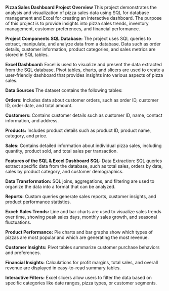 **Pizza Sales Dashboard Project**
**Overview**
This project demonstrates the analysis and visualization of pizza sales data using SQL for database management and Excel for creating an interactive dashboard. The purpose of this project is to provide insights into pizza sales trends, inventory management, customer preferences, and financial performance.

**Project Components**
**SQL Database:** The project uses SQL queries to extract, manipulate, and analyze data from a database. Data such as order details, customer information, product categories, and sales metrics are stored in SQL tables.

**Excel Dashboard:** Excel is used to visualize and present the data extracted from the SQL database. Pivot tables, charts, and slicers are used to create a user-friendly dashboard that provides insights into various aspects of pizza sales.

**Data Sources**
The dataset contains the following tables:

**Orders:** Includes data about customer orders, such as order ID, customer ID, order date, and total amount.

**Customers:** Contains customer details such as customer ID, name, contact information, and address.

**Products:** Includes product details such as product ID, product name, category, and price.

**Sales:** Contains detailed information about individual pizza sales, including quantity, product sold, and total sales per transaction.

**Features of the SQL & Excel Dashboard**
**SQL:**
Data Extraction: SQL queries extract specific data from the database, such as total sales, orders by date, sales by product category, and customer demographics.

**Data Transformation:** SQL joins, aggregations, and filtering are used to organize the data into a format that can be analyzed.

**Reports:** Custom queries generate sales reports, customer insights, and product performance statistics.

**Excel:**
**Sales Trends:** Line and bar charts are used to visualize sales trends over time, showing peak sales days, monthly sales growth, and seasonal fluctuations.

**Product Performance:** Pie charts and bar graphs show which types of pizzas are most popular and which are generating the most revenue.

**Customer Insights:** Pivot tables summarize customer purchase behaviors and preferences.

**Financial Insights:** Calculations for profit margins, total sales, and overall revenue are displayed in easy-to-read summary tables.

**Interactive Filters:** Excel slicers allow users to filter the data based on specific categories like date ranges, pizza types, or customer segments.
